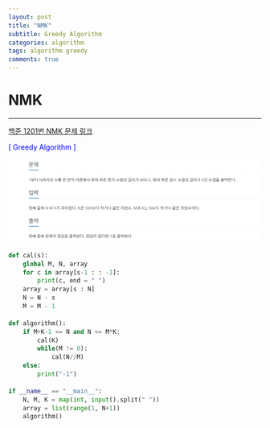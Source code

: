 ```yaml
---
layout: post
title: "NMK"
subtitle: Greedy Algorithm
categories: algorithm
tags: algorithm greedy
comments: true
---
```


# NMK

---

[백준 1201번 NMK 문제 링크](https://www.acmicpc.net/problem/1201)

<span style="Color:Blue">[ Greedy Algorithm ]</span>

![images](./images/NMK.PNG)

```python
def cal(s):
    global M, N, array
    for c in array[s-1 : : -1]:
        print(c, end = " ")
    array = array[s : N]
    N = N - s
    M = M - 1

def algorithm():
    if M+K-1 <= N and N <= M*K:
        cal(K)
        while(M != 0):
            cal(N//M)
    else:
        print("-1")

if __name__ == "__main__":
    N, M, K = map(int, input().split(" "))
    array = list(range(1, N+1))
    algorithm()
```
